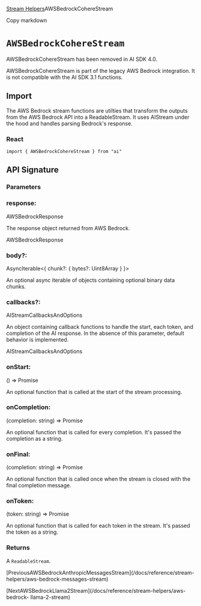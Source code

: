 [Stream Helpers](/docs/reference/stream-helpers)AWSBedrockCohereStream

Copy markdown

# `AWSBedrockCohereStream`

AWSBedrockCohereStream has been removed in AI SDK 4.0.

AWSBedrockCohereStream is part of the legacy AWS Bedrock integration. It is
not compatible with the AI SDK 3.1 functions.

## Import

The AWS Bedrock stream functions are utilties that transform the outputs from
the AWS Bedrock API into a ReadableStream. It uses AIStream under the hood and
handles parsing Bedrock's response.

### React

    
    
    import { AWSBedrockCohereStream } from "ai"

## API Signature

### Parameters

### response:

AWSBedrockResponse

The response object returned from AWS Bedrock.

AWSBedrockResponse

### body?:

AsyncIterable<{ chunk?: { bytes?: Uint8Array } }>

An optional async iterable of objects containing optional binary data chunks.

### callbacks?:

AIStreamCallbacksAndOptions

An object containing callback functions to handle the start, each token, and
completion of the AI response. In the absence of this parameter, default
behavior is implemented.

AIStreamCallbacksAndOptions

### onStart:

() => Promise<void>

An optional function that is called at the start of the stream processing.

### onCompletion:

(completion: string) => Promise<void>

An optional function that is called for every completion. It's passed the
completion as a string.

### onFinal:

(completion: string) => Promise<void>

An optional function that is called once when the stream is closed with the
final completion message.

### onToken:

(token: string) => Promise<void>

An optional function that is called for each token in the stream. It's passed
the token as a string.

### Returns

A `ReadableStream`.

[PreviousAWSBedrockAnthropicMessagesStream](/docs/reference/stream-
helpers/aws-bedrock-messages-stream)

[NextAWSBedrockLlama2Stream](/docs/reference/stream-helpers/aws-bedrock-
llama-2-stream)

